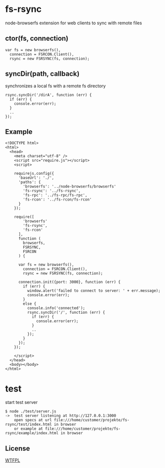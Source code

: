 # fs-rsync

node-browserfs extension for web clients to sync with remote files

## ctor(fs, connection)

```
var fs = new browserfs(), 
  connection = FSRCON.Client(),
  rsync = new FSRSYNC(fs, connection);
```

## syncDir(path, callback)

synchronizes a local fs with a remote fs directory

```
rsync.syncDir('/dirA', function (err) {
  if (err) {
    console.error(err);
  }
  ..
});
```

## Example

```
<!DOCTYPE html>
<html>
  <head>
    <meta charset="utf-8" />
    <script src="require.js"></script>
    <script>

    requirejs.config({
      'baseUrl': './',
      'paths': {
        'browserfs': '../node-browserfs/browserfs'
        'fs-rsync': '../fs-rsync',
        'fs-rpc': '../fs-rpc/fs-rpc',
        'fs-rcon': '../fs-rcon/fs-rcon'
      }
    });

    require([
        'browserfs'
        'fs-rsync',
        'fs-rcon'
      ], 
      function (
        browserfs, 
        FSRSYNC,
        FSRCON
      ) {

      var fs = new browserfs(), 
        connection = FSRCON.Client(),
        rsync = new FSRSYNC(fs, connection);

      connection.init({port: 3000}, function (err) {
        if (err) {
          window.alert('failed to connect to server: ' + err.message);
          console.error(err);
        }
        else {
          console.info('connected');
          rsync.syncDir('/', function (err) {
            if (err) {
              console.error(err);
            }
            ..
          });
        }
      });
    });

    </script>
  </head>
  <body></body>
</html>        
```

# test

start test server

```
$ node ./test/server.js
->  test server listening at http://127.0.0.1:3000
    open specs at url file:///home/customer/projekte/fs-rsync/test/index.html in browser
    or example at file:///home/customer/projekte/fs-rsync/example/index.html in browser

```

License
-------
[WTFPL](http://www.wtfpl.net/)